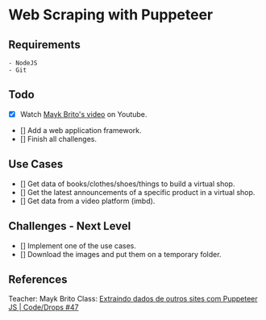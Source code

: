 # Web Scraping with Puppeteer

## Requirements
    - NodeJS
    - Git

## Todo

- [x] Watch [Mayk Brito's video](https://www.youtube.com/watch?v=K5yYBJhix5A) on Youtube.
- [] Add a web application framework.
- [] Finish all challenges.

## Use Cases

- [] Get data of books/clothes/shoes/things to build a virtual shop.
- [] Get the latest announcements of a specific product in a virtual shop.
- [] Get data from a video platform (imbd).

## Challenges - Next Level

- [] Implement one of the use cases.
- [] Download the images and put them on a temporary folder.

## References

Teacher: Mayk Brito
Class: [Extraindo dados de outros sites com Puppeteer JS | Code/Drops #47](https://www.youtube.com/watch?v=K5yYBJhix5A)
